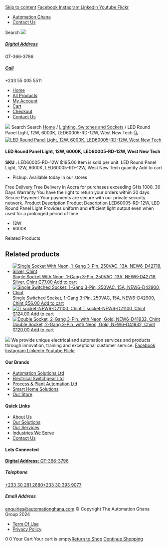 [Skip to content](https://store.automationghana.com/product/led-round-panel-light-12w/#content)
[ Facebook ](https://www.facebook.com/automationgh/) [ Instagram ](https://www.instagram.com/automationgh/) [ Linkedin ](https://www.linkedin.com/company/the-automation-ghana-limited/) [ Youtube ](https://www.youtube.com/channel/UCurrRDUSm5oIW39VXjn1u0w) [ Flickr ](https://www.flickr.com/photos/181794037@N07/)
  * [ Automation Ghana ](https://automationghana.com)
  * [ Contact Us ](https://store.automationghana.com/contact/)


Search
[ ![](https://store.automationghana.com/wp-content/uploads/2024/04/Website-TAGG-Logo-BLUE.png) ](https://store.automationghana.com/)
[ ](https://maps.app.goo.gl/m4xeaagWCNbLk4jM6)
#####  [ Digital Address ](https://maps.app.goo.gl/m4xeaagWCNbLk4jM6)
GT-366-3796 
[ ](tel:+233550055511)
#####  [ Call ](tel:+233550055511)
+233 55 005 5511 
  * [Home](https://store.automationghana.com/)
  * [All Products](https://store.automationghana.com/shop/)
  * [My Account](https://store.automationghana.com/my-account/)
  * [Cart](https://store.automationghana.com/cart/)
  * [Checkout](https://store.automationghana.com/checkout/)
  * [Contact Us](https://store.automationghana.com/contact/)


[![](https://store.automationghana.com/wp-content/uploads/2024/04/AutomationGhana_logo_white.png)](https://store.automationghana.com)
Search
Search
[Home](https://store.automationghana.com) / [Lighting, Switches and Sockets](https://store.automationghana.com/product-category/lighting-switches-and-sockets/) / LED Round Panel Light, 12W, 6000K, LED60005-RD-12W, West New Tech
[🔍](https://store.automationghana.com/product/led-round-panel-light-12w/)
[![LED Round Panel Light, 12W, 6000K, LED60005-RD-12W, West New Tech](https://store.automationghana.com/wp-content/uploads/2022/04/round-light-600x400.jpg)](https://store.automationghana.com/wp-content/uploads/2022/04/round-light.jpg)
####  LED Round Panel Light, 12W, 6000K, LED60005-RD-12W, West New Tech 
**SKU :** LED60005-RD-12W 
₵195.00
Item is sold per unit.
LED Round Panel Light, 12W, 6000K, LED60005-RD-12W, West New Tech quantity
Add to cart
  * Pickup: Available today in our stores


Free Delivery 
Free Delivery in Accra for purchases exceeding GHs 1000. 
30 Days Warranty 
You have the right to return your orders within 30 days. 
Secure Payment 
Your payments are secure with our private security network. 
Product Description
Product Description
LED60005-RD-12W, LED Round Panel Light Provides uniform and efficient light output even when used for a prolonged period of time 
  * 12W
  * 6000K


Related Products 
## Related products
  * [![Single Socket With Neon, 1-Gang 3-Pin, 250VAC, 13A, NEW6-D42718, Silver, Chint](https://store.automationghana.com/wp-content/uploads/2020/04/1-gang-silver-socket-300x300.jpg)Single Socket With Neon, 1-Gang 3-Pin, 250VAC, 13A, NEW6-D42718, Silver, Chint ₵77.00 ](https://store.automationghana.com/product/single-socket-new6-d42718-chint/)
[Add to cart](https://store.automationghana.com/product/led-round-panel-light-12w/?add-to-cart=1530)
  * [![Single Switched Socket, 1-Gang 3-Pin, 250VAC, 15A, NEW6-D42900, Chint](https://store.automationghana.com/wp-content/uploads/2020/04/NEW6-D42900-300x300.jpg)Single Switched Socket, 1-Gang 3-Pin, 250VAC, 15A, NEW6-D42900, Chint ₵56.00 ](https://store.automationghana.com/product/single-socket-new6-d42900-chint/)
[Add to cart](https://store.automationghana.com/product/led-round-panel-light-12w/?add-to-cart=1532)
  * [![IT socket-NEW6-D21100, Chint](https://store.automationghana.com/wp-content/uploads/2020/04/the-two-300x300.jpg)IT socket-NEW6-D21100, Chint ₵124.00 ](https://store.automationghana.com/product/it-socket-new6-d21100-chint/)
[Add to cart](https://store.automationghana.com/product/led-round-panel-light-12w/?add-to-cart=1519)
  * [![Double Socket, 2-Gang 3-Pin, with Neon, Gold, NEW6-D41932, Chint](https://store.automationghana.com/wp-content/uploads/2020/04/SOCKET-3-300x300.jpg)Double Socket, 2-Gang 3-Pin, with Neon, Gold, NEW6-D41932, Chint ₵120.00 ](https://store.automationghana.com/product/double-socket-new6-d41932-chint/)
[Add to cart](https://store.automationghana.com/product/led-round-panel-light-12w/?add-to-cart=1508)


![](https://store.automationghana.com/wp-content/uploads/2024/04/AutomationGhana_logo_white.png)
We provide unique electrical and automation services and products through innovation, training and exceptional customer service.
[ Facebook ](https://www.facebook.com/automationgh/) [ Instagram ](https://www.instagram.com/automationgh/) [ Linkedin ](https://www.linkedin.com/company/the-automation-ghana-limited/) [ Youtube ](https://www.youtube.com/channel/UCurrRDUSm5oIW39VXjn1u0w) [ Flickr ](https://www.flickr.com/photos/181794037@N07/)
#### Our Brands
  * [ Automation Solutions Ltd ](https://store.automationghana.com/product/led-round-panel-light-12w/)
  * [ Electrical Switchgear Ltd ](https://store.automationghana.com/product/led-round-panel-light-12w/)
  * [ Process & Plant Automation Ltd ](https://store.automationghana.com/product/led-round-panel-light-12w/)
  * [ Smart Home Solutions ](https://store.automationghana.com/product/led-round-panel-light-12w/)
  * [ Our Store ](https://store.automationghana.com/product/led-round-panel-light-12w/)


#### Quick Links
  * [ About Us ](https://store.automationghana.com/product/led-round-panel-light-12w/)
  * [ Our Solutions ](https://store.automationghana.com/product/led-round-panel-light-12w/)
  * [ Our Services ](https://store.automationghana.com/product/led-round-panel-light-12w/)
  * [ Industries We Serve ](https://store.automationghana.com/product/led-round-panel-light-12w/)
  * [ Contact Us ](https://store.automationghana.com/product/led-round-panel-light-12w/)


#### Lets Connected
[**Digital Address:** GT-366-3796](https://maps.app.goo.gl/m4xeaagWCNbLk4jM6)
#####  Telephone 
[ +233 30 281 2680](tel:+233302812680)[+233 30 393 9077](https://store.automationghana.com/product/led-round-panel-light-12w/+233303939077)
#####  Email Address 
enquiries@automationghana.com 
© Copyright The Automation Ghana Group 2024
  * [ Term Of Use ](https://store.automationghana.com/product/led-round-panel-light-12w/)
  * [ Privacy Policy ](https://store.automationghana.com/product/led-round-panel-light-12w/)


0
0
Your Cart
Your cart is empty[Return to Shop](https://store.automationghana.com/shop/)
[Continue Shopping](https://store.automationghana.com/product/led-round-panel-light-12w/)
